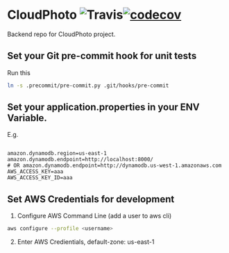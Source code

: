 # CloudPhoto ![Travis](https://travis-ci.com/Dennisan96/cloudphotoapp.svg?token=oqwGsea6rix3rBswsd6W&branch=master)[![codecov](https://codecov.io/gh/n0lean/cloudphotoapp-1/branch/master/graph/badge.svg?token=f19NSI582p)](https://codecov.io/gh/n0lean/cloudphotoapp-1)

Backend repo for CloudPhoto project.

## Set your Git pre-commit hook for unit tests
Run this
```bash
ln -s .precommit/pre-commit.py .git/hooks/pre-commit
```

## Set your application.properties in your ENV Variable.

E.g.
```properties

amazon.dynamodb.region=us-east-1
amazon.dynamodb.endpoint=http://localhost:8000/
# OR amazon.dynamodb.endpoint=http://dynamodb.us-west-1.amazonaws.com
AWS_ACCESS_KEY=aaa
AWS_ACCESS_KEY_ID=aaa

```

## Set AWS Credentials for development

1. Configure AWS Command Line (add a user to aws cli)
```bash
aws configure --profile <username>
```
2. Enter AWS Credientials, default-zone: us-east-1




